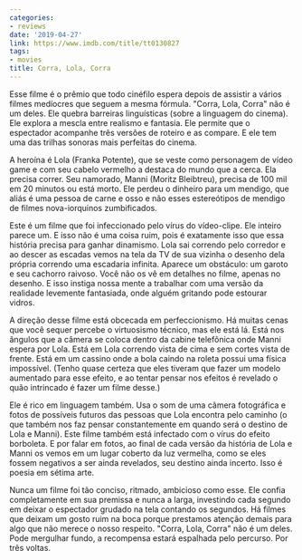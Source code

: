 ```yaml
---
categories:
- reviews
date: '2019-04-27'
link: https://www.imdb.com/title/tt0130827
tags:
- movies
title: Corra, Lola, Corra
---
```


Esse filme é o prêmio que todo cinéfilo espera depois de assistir a vários filmes medíocres que seguem a mesma fórmula. "Corra, Lola, Corra" não é um deles. Ele quebra barreiras linguísticas (sobre a linguagem do cinema). Ele explora a mescla entre realismo e fantasia. Ele permite que o espectador acompanhe três versões de roteiro e as compare. E ele tem uma das trilhas sonoras mais perfeitas do cinema.

A heroína é Lola (Franka Potente), que se veste como personagem de vídeo game e com seu cabelo vermelho a destaca do mundo que a cerca. Ela precisa correr. Seu namorado, Manni (Moritz Bleibtreu), precisa de 100 mil em 20 minutos ou está morto. Ele perdeu o dinheiro para um mendigo, que aliás é uma pessoa de carne e osso e não esses estereótipos de mendigo de filmes nova-iorquinos zumbificados.

Este é um filme que foi infeccionado pelo vírus do vídeo-clipe. Ele inteiro parece um. E isso não é uma coisa ruim, pois é exatamente isso que essa história precisa para ganhar dinamismo. Lola sai correndo pelo corredor e ao descer as escadas vemos na tela da TV de sua vizinha o desenho dela própria correndo uma escadaria infinita. Aparece um obstáculo: um garoto e seu cachorro raivoso. Você não os vê em detalhes no filme, apenas no desenho. E isso instiga nossa mente a trabalhar com uma versão da realidade levemente fantasiada, onde alguém gritando pode estourar vidros.

A direção desse filme está obcecada em perfeccionismo. Há muitas cenas que você sequer percebe o virtuosismo técnico, mas ele está lá. Está nos ângulos que a câmera se coloca dentro da cabine telefônica onde Manni espera por Lola. Está em Lola correndo vista de cima e sem cortes vista de frente. Está em um cassino onde a bola caindo na roleta possui uma física impossível. (Tenho quase certeza que eles tiveram que fazer um modelo aumentado para esse efeito, e ao tentar pensar nos efeitos é revelado o quão intrincado é fazer um filme desse.)

Ele é rico em linguagem também. Usa o som de uma câmera fotográfica e fotos de possíveis futuros das pessoas que Lola encontra pelo caminho (o que também nos faz pensar constantemente em quando será o destino de Lola e Manni). Este filme também está infectado com o vírus do efeito borboleta. E por falar em fotos, ao final de cada versão da história de Lola e Manni os vemos em um lugar coberto da luz vermelha, como se eles fossem negativos a ser ainda revelados, seu destino ainda incerto. Isso é poesia em sétima arte.

Nunca um filme foi tão conciso, ritmado, ambicioso como esse. Ele confia completamente em sua premissa e nunca a larga, investindo cada segundo em deixar o espectador grudado na tela contando os segundos. Há filmes que deixam um gosto ruim na boca porque prestamos atenção demais para algo que não merece o nosso respeito. "Corra, Lola, Corra" não é um deles. Pode mergulhar fundo, a recompensa estará espalhada pelo percurso. Por três voltas.
